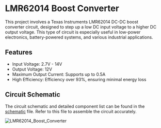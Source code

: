 # LMR62014 Boost Converter

This project involves a Texas Instruments LMR62014 DC-DC boost converter circuit, designed to step up a low DC input voltage to a higher DC output voltage. This type of circuit is especially useful in low-power electronics, battery-powered systems, and various industrial applications.

## Features
- Input Voltage: 2.7V - 14V
- Output Voltage: 12V
- Maximum Output Current: Supports up to 0.5A
- High Efficiency: Efficiency over 93%, ensuring minimal energy loss

## Circuit Schematic
The circuit schematic and detailed component list can be found in the [schematic](https://github.com/mustafasahin55/LMR62014-Boost-Converter/blob/main/Schematic.pdf) file. Refer to this file to assemble the circuit accurately.

![LMR62014_Boost_Converter](https://github.com/user-attachments/assets/f824f6ce-8cc5-42c5-870b-dbfd00e5192e)

